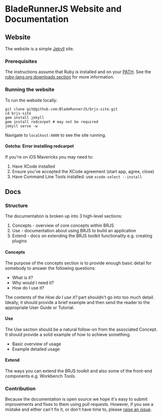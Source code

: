 # BladeRunnerJS Website and Documentation

## Website

The website is a simple [Jekyll](http://jekyllrb.com/) site.

### Prerequisites

The instructions assume that Ruby is installed and on your [PATH](http://en.wikipedia.org/wiki/PATH_\(variable\)). See the [ruby-lang.org downloads section](https://www.ruby-lang.org/en/downloads/) for more information.

### Running the website

To run the website locally:

    git clone git@github.com:BladeRunnerJS/brjs-site.git
    cd brjs-site
    gem install jekyll
    gem install redcarpet # may not be required
    jekyll serve -w
    
Navigate to `localhost:4000` to see the site running.

#### Gotcha: Error installing redcarpet

If you're on iOS Mavericks you may need to:

1. Have XCode installed
2. Ensure you've accepted the XCode agreement (start app, agree, close)
3. Have Command Line Tools installed: use `xcode-select --install`

## Docs

### Structure

The documentation is broken up into 3 high-level sections:

1. Concepts - overview of core concepts within BRJS
2. Use - documentation about using BRJS to build an application
3. Extend - docs on extending the BRJS toolkit functionality e.g. creating plugins

#### Concepts

The purpose of the concepts section is to provide enough basic detail for somebody to answer the following questions:

* What is it?
* Why would I need it?
* How do I use it?

The contents of the *How do I use it?* part shouldn't go into too much detail. Ideally, it should provide a brief example and then send the reader to the appropriate User Guide or Tutorial.

#### Use

The Use section should be a natural follow-on from the associated Concept. It should provide a solid example of how to achieve something.

* Basic overview of usage
* Example detailed usage

#### Extend

The ways you can extend the BRJS toolkit and also some of the front-end components e.g. Workbench Tools.

### Contribution

Because the documentation is open source we hope it's easy to submit improvements and fixes to them using pull requests. However, if you see a mistake and either can't fix it, or don't have time to, please [raise an issue](https://github.com/bladerunnerjs/brjs/issues).
